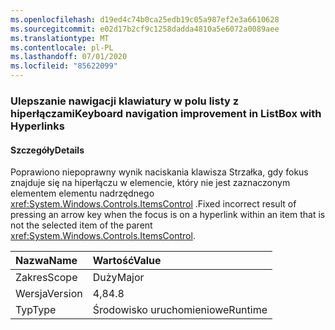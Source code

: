 ```yaml
---
ms.openlocfilehash: d19ed4c74b0ca25edb19c05a987ef2e3a6610628
ms.sourcegitcommit: e02d17b2cf9c1258dadda4810a5e6072a0089aee
ms.translationtype: MT
ms.contentlocale: pl-PL
ms.lasthandoff: 07/01/2020
ms.locfileid: "85622099"
---
```

### <a name="keyboard-navigation-improvement-in-listbox-with-hyperlinks"></a><span data-ttu-id="2df37-101">Ulepszanie nawigacji klawiatury w polu listy z hiperłączami</span><span class="sxs-lookup"><span data-stu-id="2df37-101">Keyboard navigation improvement in ListBox with Hyperlinks</span></span>

#### <a name="details"></a><span data-ttu-id="2df37-102">Szczegóły</span><span class="sxs-lookup"><span data-stu-id="2df37-102">Details</span></span>

<span data-ttu-id="2df37-103">Poprawiono niepoprawny wynik naciskania klawisza Strzałka, gdy fokus znajduje się na hiperłączu w elemencie, który nie jest zaznaczonym elementem elementu nadrzędnego <xref:System.Windows.Controls.ItemsControl> .</span><span class="sxs-lookup"><span data-stu-id="2df37-103">Fixed incorrect result of pressing an arrow key when the focus is on a hyperlink within an item that is not the selected item of the parent <xref:System.Windows.Controls.ItemsControl>.</span></span>

| <span data-ttu-id="2df37-104">Nazwa</span><span class="sxs-lookup"><span data-stu-id="2df37-104">Name</span></span>    | <span data-ttu-id="2df37-105">Wartość</span><span class="sxs-lookup"><span data-stu-id="2df37-105">Value</span></span>       |
|:--------|:------------|
| <span data-ttu-id="2df37-106">Zakres</span><span class="sxs-lookup"><span data-stu-id="2df37-106">Scope</span></span>   |<span data-ttu-id="2df37-107">Duży</span><span class="sxs-lookup"><span data-stu-id="2df37-107">Major</span></span>|
|<span data-ttu-id="2df37-108">Wersja</span><span class="sxs-lookup"><span data-stu-id="2df37-108">Version</span></span>|<span data-ttu-id="2df37-109">4,8</span><span class="sxs-lookup"><span data-stu-id="2df37-109">4.8</span></span>|
|<span data-ttu-id="2df37-110">Typ</span><span class="sxs-lookup"><span data-stu-id="2df37-110">Type</span></span>|<span data-ttu-id="2df37-111">Środowisko uruchomieniowe</span><span class="sxs-lookup"><span data-stu-id="2df37-111">Runtime</span></span>|
